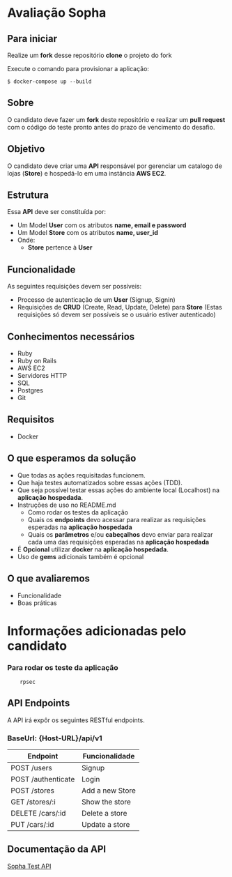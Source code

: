 

# Avaliação Sopha
## Para iniciar
Realize um **fork** desse repositório
**clone** o projeto do fork

Execute o comando para provisionar a aplicação:

    $ docker-compose up --build

## Sobre
O candidato deve fazer um **fork** deste repositório e realizar um **pull request** com o código do teste pronto antes do prazo de vencimento do desafio.

## Objetivo

O candidato deve criar uma **API** responsável por gerenciar um catalogo de lojas (**Store**)  e hospedá-lo em uma instância **AWS EC2**.

## Estrutura
Essa **API** deve ser constituída por:

 - Um Model **User** com os atributos **name, email e password**
 - Um Model **Store** com os atributos **name, user_id**
 -  Onde:
	 - **Store** pertence à **User**
	 
## Funcionalidade
As seguintes requisições devem ser possíveis:

 - Processo de autenticação de um **User** (Signup, Signin)
  - Requisições de **CRUD** (Create, Read, Update, Delete) para **Store**  (Estas requisições só devem ser possíveis se o usuário estiver autenticado)


## Conhecimentos necessários
-  Ruby
-  Ruby on Rails
-  AWS EC2
-  Servidores HTTP
-  SQL
-  Postgres 
-   Git

## Requisitos

-   Docker

## O que esperamos da solução

 -  Que todas as ações requisitadas funcionem.
 -  Que haja testes automatizados sobre essas ações (TDD).
 -  Que seja possível testar essas ações do ambiente local (Localhost) na **aplicação hospedada**.
 -  Instruções de uso no README.md
	 - Como rodar os testes da aplicação
	 - Quais os **endpoints** devo acessar para realizar as requisições esperadas na **aplicação hospedada**
	 - Quais os **parâmetros** e/ou **cabeçalhos**  devo enviar para realizar cada uma das requisições esperadas na **aplicação hospedada**
 -  É **Opcional** utilizar **docker** na **aplicação hospedada**.
 - Uso de **gems** adicionais também é opcional

## O que avaliaremos

 - Funcionalidade
 - Boas práticas

# Informações adicionadas pelo candidato

### Para rodar os teste da aplicação

```
    rpsec 
```

## API Endpoints

A API irá expôr os seguintes RESTful endpoints.
### BaseUrl: {Host-URL}/api/v1

| Endpoint                | Funcionalidade               |
|-------------------------|------------------------------|
| POST /users             | Signup                       |
| POST /authenticate      | Login                        |
| POST /stores            | Add a new Store              |
| GET /stores/:i          | Show the store               |
| DELETE /cars/:id        | Delete a store               |
| PUT /cars/:id           | Update a store               |


## Documentação da API
[Sopha Test API](https://documenter.getpostman.com/view/23638188/2s847BVGhC)
